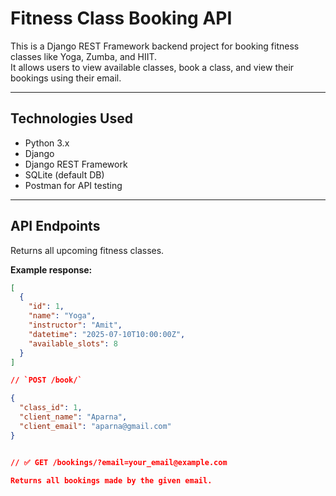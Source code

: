 #  Fitness Class Booking API

This is a Django REST Framework backend project for booking fitness classes like Yoga, Zumba, and HIIT.  
It allows users to view available classes, book a class, and view their bookings using their email.

---

##  Technologies Used

- Python 3.x
- Django
- Django REST Framework
- SQLite (default DB)
- Postman for API testing

---

##  API Endpoints

<!-- GET /classes/ -->
Returns all upcoming fitness classes.

**Example response:**
```json
[
  {
    "id": 1,
    "name": "Yoga",
    "instructor": "Amit",
    "datetime": "2025-07-10T10:00:00Z",
    "available_slots": 8
  }
]

// `POST /book/`

{
  "class_id": 1,
  "client_name": "Aparna",
  "client_email": "aparna@gmail.com"
}


// ✅ GET /bookings/?email=your_email@example.com

Returns all bookings made by the given email.